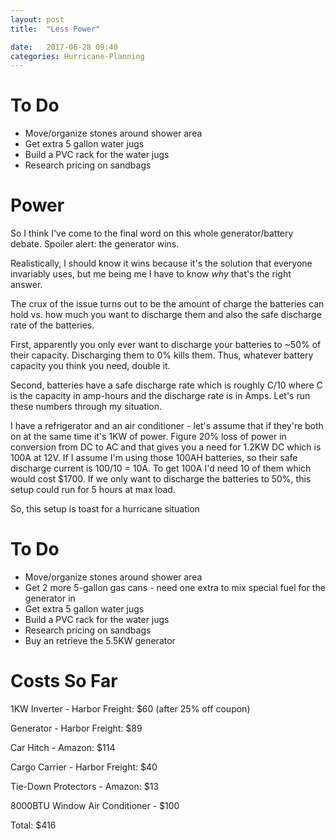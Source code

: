 ```yaml
---
layout: post
title:  "Less Power"

date:   2017-06-28 09:40
categories: Hurricane-Planning
---
```




# To Do #

* Move/organize stones around shower area
* Get extra 5 gallon water jugs
* Build a PVC rack for the water jugs
* Research pricing on sandbags

# Power #

So I think I've come to the final word on this whole generator/battery debate. Spoiler alert: the generator wins.

Realistically, I should know it wins because it's the solution that everyone invariably uses, but me being me I have to know *why* that's the right answer.

The crux of the issue turns out to be the amount of charge the batteries can hold vs. how much you want to discharge them and also the safe discharge rate of the batteries.

First, apparently you only ever want to discharge your batteries to ~50% of their capacity. Discharging them to 0% kills them. Thus, whatever battery capacity you think you need, double it.

Second, batteries have a safe discharge rate which is roughly C/10 where C is the capacity in amp-hours and the discharge rate is in Amps. Let's run these numbers through my situation.

I have a refrigerator and an air conditioner - let's assume that if they're both on at the same time it's 1KW of power. Figure 20% loss of power in conversion from DC to AC and that gives you a need for 1.2KW DC which is 100A at 12V. If I assume I'm using those 100AH batteries, so their safe discharge current is 100/10 = 10A. To get 100A I'd need 10 of them which would cost $1700. If we only want to discharge the batteries to 50%, this setup could run for 5 hours at max load.

So, this setup is toast for a hurricane situation


# To Do #

* Move/organize stones around shower area
* Get 2 more 5-gallon gas cans - need one extra to mix special fuel for the generator in
* Get extra 5 gallon water jugs
* Build a PVC rack for the water jugs
* Research pricing on sandbags
* Buy an retrieve the 5.5KW generator

# Costs So Far #

1KW Inverter - Harbor Freight: $60 (after 25% off coupon)

Generator - Harbor Freight: $89 

Car Hitch - Amazon: $114

Cargo Carrier - Harbor Freight: $40

Tie-Down Protectors - Amazon: $13

8000BTU Window Air Conditioner - $100

Total: $416